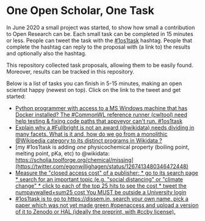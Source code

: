 # One Open Scholar, One Task

In June 2020 a small project was started, to show how small a contribution to Open Research can be.
Each small task can be completed in 15 minutes or less. People can tweet the task with the
[#1os1task](http://twitter.com/hashtag/1os1task) hashtag. People that complete the hashtag can
reply to the proposal with (a link to) the results and optionally also the hashtag.

This repository collected task proposals, allowing them to be easily found. Moreover, results
can be tracked in this repository.

Below is a list of tasks you can finish in 5-15 minutes, making an open scientist happy (newest on top).
Click on the link to the tweet and get started:

* [Python programmer with access to a MS Windows machine that has Docker installed? The #CommonWL reference runner (cwltool) need help testing & fixing code paths that appveyor can't run. #1os1task](https://twitter.com/biocrusoe/status/1268778814718578688)
* [Explain why a #Fullbright is not an award (@wikidata) needs dividing in many facets. What is it and, how do we go from a monolithic @Wikipedia category to its distinct programs in Wikidata ?](https://twitter.com/GerardMeijssen/status/1267700426071330816)
* [my #1os1task is adding *one* physicochemical property (boiling point, melting point, pKa, etc) to 
@wikidata: https://scholia.toolforge.org/chemical/missing](https://twitter.com/egonwillighagen/status/1267413480346472448)
* [Measure the "closed access cost" of a publisher: * go to its search page * search for an important topic (e.g. "social distancing" or "climate change" * click to each of the top 25 hits to see  the cost * tweet the numpaywalled+sum25 cost You MUST be outside a University login](https://twitter.com/petermurrayrust/status/1267412069399302144)
* [#1os1task is to go to https://dissem.in, search your own name, pick a paper which was not yet made green #openaccess and upload a version of it to Zenodo or HAL (ideally the preprint, with #ccby license).](https://twitter.com/nemobis/status/1267391178359652352)
